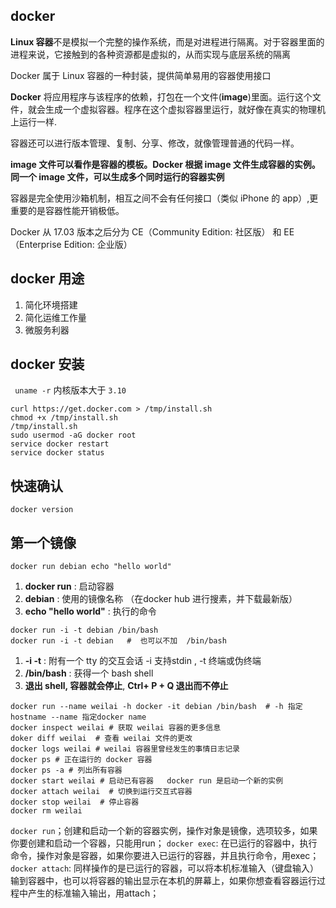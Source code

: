 ## docker
**Linux 容器**不是模拟一个完整的操作系统，而是对进程进行隔离。对于容器里面的进程来说，它接触到的各种资源都是虚拟的，从而实现与底层系统的隔离

Docker 属于 Linux 容器的一种封装，提供简单易用的容器使用接口

**Docker** 将应用程序与该程序的依赖，打包在一个文件(**image**)里面。运行这个文件，就会生成一个虚拟容器。程序在这个虚拟容器里运行，就好像在真实的物理机上运行一样.

容器还可以进行版本管理、复制、分享、修改，就像管理普通的代码一样。

**image 文件可以看作是容器的模板。Docker 根据 image 文件生成容器的实例。同一个 image 文件，可以生成多个同时运行的容器实例**

容器是完全使用沙箱机制，相互之间不会有任何接口（类似 iPhone 的 app）,更重要的是容器性能开销极低。
 
Docker 从 17.03 版本之后分为 CE（Community Edition: 社区版） 和 EE（Enterprise Edition: 企业版）

## docker 用途
1. 简化环境搭建
2. 简化运维工作量
3. 微服务利器

## docker 安装
` uname -r` 内核版本大于 `3.10`

```
curl https://get.docker.com > /tmp/install.sh
chmod +x /tmp/install.sh
/tmp/install.sh
sudo usermod -aG docker root
service docker restart
service docker status
```

## 快速确认
`docker version `

## 第一个镜像

```
docker run debian echo "hello world"
```

1. **docker run**  : 启动容器
2. **debian** : 使用的镜像名称  （在docker hub 进行搜素，并下载最新版）
3. **echo "hello world"** : 执行的命令


```
docker run -i -t debian /bin/bash   
docker run -i -t debian   #  也可以不加  /bin/bash
```


1. **-i -t**  : 附有一个 tty 的交互会话     -i 支持stdin , -t 终端或伪终端
2. **/bin/bash** : 获得一个 bash shell
3. **退出 shell, 容器就会停止**, **Ctrl+ P + Q 退出而不停止**

``` 
docker run --name weilai -h docker -it debian /bin/bash  # -h 指定hostname --name 指定docker name
docker inspect weilai # 获取 weilai 容器的更多信息
doker diff weilai  # 查看 weilai 文件的更改
docker logs weilai # weilai 容器里曾经发生的事情日志记录
docker ps # 正在运行的 docker 容器
docker ps -a # 列出所有容器
docker start weilai # 启动已有容器   docker run 是启动一个新的实例  
docker attach weilai  # 切换到运行交互式容器
docker stop weilai  # 停止容器
docker rm weilai 

```


`docker run`；创建和启动一个新的容器实例，操作对象是镜像，选项较多，如果你要创建和启动一个容器，只能用run；
`docker exec`: 在已运行的容器中，执行命令，操作对象是容器，如果你要进入已运行的容器，并且执行命令，用exec；
`docker attach`: 同样操作的是已运行的容器，可以将本机标准输入（键盘输入）输到容器中，也可以将容器的输出显示在本机的屏幕上，如果你想查看容器运行过程中产生的标准输入输出，用attach；
